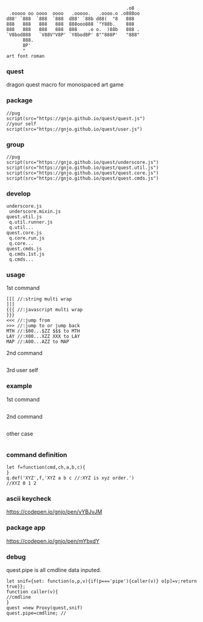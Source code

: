 ~~~                                              .   
                                            .o8   
 .ooooo oo oooo  oooo   .ooooo.   .oooo.o .o888oo 
d88' `888  `888  `888  d88' `88b d88(  "8   888   
888   888   888   888  888ooo888 `"Y88b.    888   
888   888   888   888  888    .o o.  )88b   888 . 
`V8bod888   `V88V"V8P' `Y8bod8P' 8""888P'   "888" 
      888.                                        
      8P'                                         
      "                                           
art font roman
~~~~
### quest
dragon quest macro for monospaced art game

### package
```
//pug
script(src="https://gnjo.github.io/quest/quest.js")
//your self
script(src="https://gnjo.github.io/quest/user.js")
```

### group
```
//pug
script(src="https://gnjo.github.io/quest/underscore.js")
script(src="https://gnjo.github.io/quest/quest.util.js")
script(src="https://gnjo.github.io/quest/quest.core.js")
script(src="https://gnjo.github.io/quest/quest.cmds.js")
```
### develop
```
underscore.js
 underscore.mixin.js
quest.util.js
 q.util.runner.js
 q.util...
quest.core.js
 q.core.run.js
 q.core...
quest.cmds.js
 q.cmds.1st.js
 q.cmds...
```

### usage
1st command
```
[[[ //:string multi wrap
]]]
{{{ //:javascript multi wrap
}}}
<<< //:jump from
>>> //:jump to or jump back
MTH //:$00...$ZZ $$$ to MTH
LAY //:X00...XZZ XXX to LAY
MAP //:A00...AZZ to MAP
```
2nd command
```
```
3rd user self

### example
1st command
```
```
2nd command
```
```
other case
```
```
### command definition
```
let f=function(cmd,ch,a,b,c){
}
q.def('XYZ',f,'XYZ a b c //:XYZ is xyz order.')
//XYZ 0 1 2
```

### ascii keycheck 
https://codepen.io/gnjo/pen/vYBJvJM

### package app
https://codepen.io/gnjo/pen/mYbxdY

### debug
quest.pipe is all cmdline data inputed.
```
let snif={set: function(o,p,v){if(p==='pipe'){caller(v)} o[p]=v;return true}};
function caller(v){
//cmdline
}
quest =new Proxy(quest,snif)
quest.pipe=cmdline; //

```
